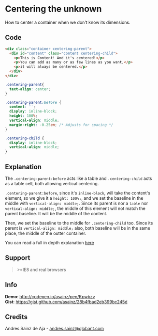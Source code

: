 # Centering the unknown

How to center a container when we don't know its dimensions.

## Code

```html
<div class="container centering-parent">
  <div id="content" class="content centering-child">
    <p>This is Content! And it's centered!</p>
    <p>You can add as many or as few lines as you want,</p>
    <p>it will always be centered.</p>
  </div>
</div>
```

```css
.centering-parent{
  text-align: center;
}

.centering-parent:before {
  content: '';
  display: inline-block;
  height: 100%;
  vertical-align: middle;
  margin-right: -0.25em; /* Adjusts for spacing */
}

.centering-child {
  display: inline-block;
  vertical-align: middle;
}
```

## Explanation

The `.centering-parent:before` acts like a table and `.centering-child` acts as a table cell, both allowing vertical centering.

`.centering-parent:before`, since it's `inline-block`, will take the content's element, so we give it a `height: 100%;`, and we set the baseline in the middle with `vertical-align: middle;`. Since its parent is nor a `table` nor `vertical-align: middle;`, the middle of this element will not match the parent baseline. It will be the middle of the content.

Then, we set the baseline to the middle for `.centering-child` too. Since its parent is `vertical-align: middle;` also, both baseline will be in the same place, the middle of the outter container.

You can read a full in depth explanation [here](http://gtwebdev.com/workshop/vcenter/vcenter-inline-css.php)

## Support

> \>=IE8 and real browsers

## Info

__Demo__: http://codepen.io/asainz/pen/Kpwbzv  
__Gist__: https://gist.github.com/asainz/28b4fbad2eb399bc245d

## Credits

Andres Sainz de Aja - andres.sainz@globant.com
